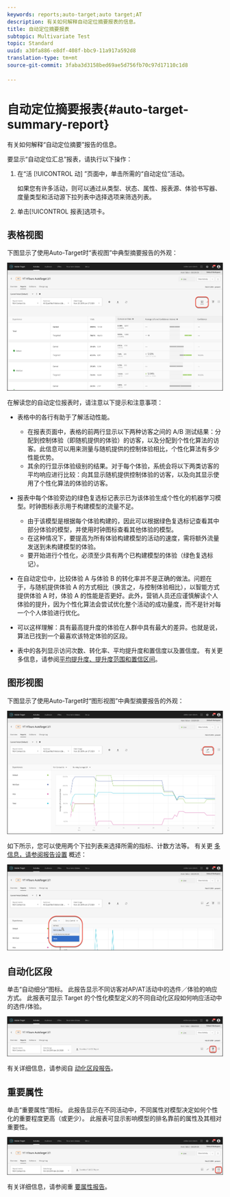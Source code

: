 ```yaml
---
keywords: reports;auto-target;auto target;AT
description: 有关如何解释自动定位摘要报表的信息。
title: 自动定位摘要报表
subtopic: Multivariate Test
topic: Standard
uuid: a30fa886-e8df-408f-bbc9-11a917a592d8
translation-type: tm+mt
source-git-commit: 3faba3d3158bed69ae5d756fb70c97d17110c1d8

---
```



# 自动定位摘要报表{#auto-target-summary-report}

有关如何解释“自动定位摘要”报告的信息。

要显示“自动定位汇总”报表，请执行以下操作：

1. 在“活 [!UICONTROL 动] ”页面中，单击所需的“自动定位”活动。

   如果您有许多活动，则可以通过从类型、状态、属性、报表源、体验书写器、度量类型和活动源下拉列表中选择选项来筛选列表。

1. 单击[!UICONTROL 报表]选项卡。

## 表格视图

下图显示了使用Auto-Target时“表视图”中典型摘要报告的外观：

![自动定位表视图报告](/help/c-reports/assets/at-table-view.png)

在解读您的自动定位报表时，请注意以下提示和注意事项：

* 表格中的各行有助于了解活动性能。

   * 在报表页面中，表格的前两行显示以下两种访客之间的 A/B 测试结果：分配到控制体验（即随机提供的体验）的访客，以及分配到个性化算法的访客。此信息可以用来测量与随机提供的控制体验相比，个性化算法有多少性能优势。
   * 其余的行显示体验级别的结果。对于每个体验，系统会将以下两类访客的平均响应进行比较：向其显示随机提供控制体验的访客，以及向其显示使用了个性化算法的体验的访客。

* 报表中每个体验旁边的绿色复选标记表示已为该体验生成个性化的机器学习模型。时钟图标表示用于构建模型的流量不足。

   * 由于该模型是根据每个体验构建的，因此可以根据绿色复选标记查看其中部分体验的模型，并使用时钟图标查看其他体验的模型。
   * 在这种情况下，要提高为所有体验构建模型的活动的速度，需将额外流量发送到未构建模型的体验。
   * 要开始进行个性化，必须至少具有两个已构建模型的体验（绿色复选标记）。

* 在自动定位中，比较体验 A 与体验 B 的转化率并不是正确的做法。问题在于，与随机提供体验 A 的方式相比（换言之，与控制体验相比），以智能方式提供体验 A 时，体验 A 的性能是否更好。此外，营销人员还应谨慎解读个人体验的提升，因为个性化算法会尝试优化整个活动的成功量度，而不是针对每一个个人体验进行优化。
* 可以这样理解：具有最高提升度的体验在人群中具有最大的差异。也就是说，算法已找到一个最喜欢该特定体验的区段。
* 表中的各列显示访问次数、转化率、平均提升度和置信度以及置信度。 有关更多信息，请参阅[平均提升度、提升度范围和置信区间](/help/c-reports/c-report-settings/average-lift-bounds-and-confidence-interval.md)。

## 图形视图

下图显示了使用Auto-Target时“图形视图”中典型摘要报告的外观：

![自动定位图形视图报告](/help/c-reports/assets/at-graph-view.png)

如下所示，您可以使用两个下拉列表来选择所需的指标、计数方法等。 有关更 [多信息，请参阅报告设置](/help/c-reports/c-report-settings/report-settings.md) 概述：

![自动定位图形视图报告](/help/c-reports/assets/at-graph-view-2.png)

## 自动化区段

单击“自动细分”图标。 此报告显示不同访客对AP/AT活动中的选件／体验的响应方式。 此报表可显示 Target 的个性化模型定义的不同自动化区段如何响应活动中的选件/体验。

![自动细分图标](/help/c-reports/assets/icon-automated-sements.png)

有关详细信息，请参阅自 [动化区段报告](/help/c-reports/c-personalization-insights-reports/automated-segments-report.md)。

## 重要属性

单击“重要属性”图标。 此报告显示在不同活动中，不同属性对模型决定如何个性化的重要程度更高（或更少）。 此报表可显示影响模型的排名靠前的属性及其相对重要性。

![重要属性图标](/help/c-reports/assets/icon-important-attributes.png)

有关详细信息，请参阅重 [要属性报告](/help/c-reports/c-personalization-insights-reports/important-attributes-report.md)。
